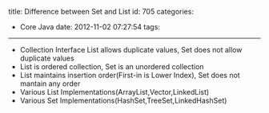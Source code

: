 title: Difference between Set and List
id: 705
categories:
  - Core Java
date: 2012-11-02 07:27:54
tags:
---

*   Collection Interface List allows duplicate values, Set does not allow duplicate values
*   List is ordered collection, Set is an unordered collection
*   List maintains insertion order(First-in is Lower Index), Set does not mantain any order
*   Various List Implementations(ArrayList,Vector,LinkedList)
*   Various Set Implementations(HashSet,TreeSet,LinkedHashSet)